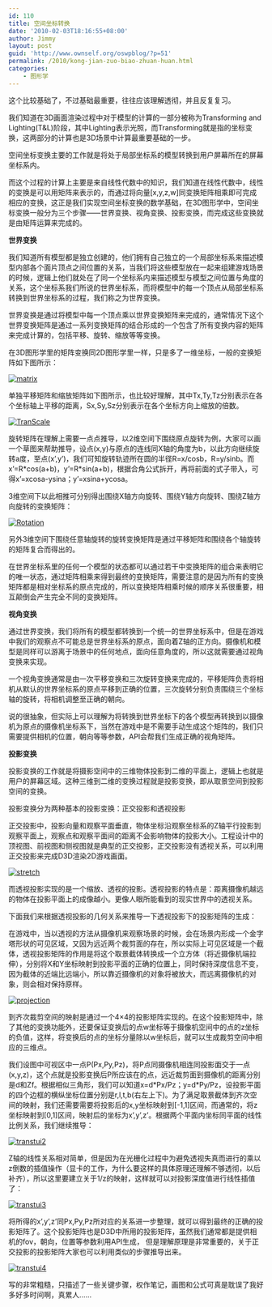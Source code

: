 ```yaml
---
id: 110
title: 空间坐标转换
date: '2010-02-03T18:16:55+08:00'
author: Jimmy
layout: post
guid: 'http://www.ownself.org/oswpblog/?p=51'
permalink: /2010/kong-jian-zuo-biao-zhuan-huan.html
categories:
    - 图形学
---
```


这个比较基础了，不过基础最重要，往往应该理解透彻，并且反复复习。

我们知道在3D画面渲染过程中对于模型的计算的一部分被称为Transforming and Lighting(T\&L)阶段，其中Lighting表示光照，而Transforming就是指的坐标变换，这两部分的计算也是3D场景中计算最重要基础的一步。

空间坐标变换主要的工作就是将处于局部坐标系的模型转换到用户屏幕所在的屏幕坐标系内。

而这个过程的计算上主要是来自线性代数中的知识，我们知道在线性代数中，线性的变换是可以用矩阵来表示的，而通过将向量\[x,y,z,w\]同变换矩阵相乘即可完成相应的变换，这正是我们实现空间坐标变换的数学基础，在3D图形学中，空间坐标变换一般分为三个步骤——世界变换、视角变换、投影变换，而完成这些变换就是由矩阵运算来完成的。

**世界变换**

我们知道所有模型都是独立创建的，他们拥有自己独立的一个局部坐标系来描述模型内部各个面片顶点之间位置的关系，当我们将这些模型放在一起来组建游戏场景的时候，逻辑上他们就处在了同一个坐标系内来描述模型与模型之间位置与角度的关系，这个坐标系我们所说的世界坐标系，而将模型中的每一个顶点从局部坐标系转换到世界坐标系的过程，我们称之为世界变换。

世界变换是通过将模型中每一个顶点乘以世界变换矩阵来完成的，通常情况下这个世界变换矩阵是通过一系列变换矩阵的结合形成的一个包含了所有变换内容的矩阵来完成计算的，包括平移、旋转、缩放等等变换。

在3D图形学里的矩阵变换同2D图形学里一样，只是多了一维坐标，一般的变换矩阵如下图所示：

[![matrix](/wp-content/uploads/2010/02/matrix_thumb.jpg "matrix")](/wp-content/uploads/2010/02/matrix.jpg)

单独平移矩阵和缩放矩阵如下图所示，也比较好理解，其中Tx,Ty,Tz分别表示在各个坐标轴上平移的距离，Sx,Sy,Sz分别表示在各个坐标方向上缩放的倍数。

[![TranScale](/wp-content/uploads/2010/02/TranScale_thumb.jpg "TranScale")](/wp-content/uploads/2010/02/TranScale.jpg)

旋转矩阵在理解上需要一点点推导，以2维空间下围绕原点旋转为例，大家可以画一个草图来帮助推导，设点(x,y)与原点的连线同X轴的角度为b，以此方向继续旋转a度，至点(x’,y’)，我们可知旋转轨迹所在圆的半径R=x/cosb，R=y/sinb。而x’=R\*cos(a+b)，y’=R\*sin(a+b)，根据合角公式拆开，再将前面的式子带入，可得x’=xcosa-ysina；y’=xsina+ycosa。

3维空间下以此相推可分别得出围绕X轴方向旋转、围绕Y轴方向旋转、围绕Z轴方向旋转的变换矩阵：

[![Rotation](/wp-content/uploads/2010/02/Rotation_thumb.jpg "Rotation")](/wp-content/uploads/2010/02/Rotation.jpg)

另外3维空间下围绕任意轴旋转的旋转变换矩阵是通过平移矩阵和围绕各个轴旋转的矩阵复合而得出的。

在世界坐标系里的任何一个模型的状态都可以通过若干中变换矩阵的组合来表明它的唯一状态，通过矩阵相乘来得到最终的变换矩阵，需要注意的是因为所有的变换矩阵都是相对坐标系的原点完成的，所以变换矩阵相乘时候的顺序关系很重要，相互颠倒会产生完全不同的变换矩阵。

**视角变换**

通过世界变换，我们将所有的模型都转换到一个统一的世界坐标系中，但是在游戏中我们的观察点不可能总是世界坐标系的原点，面向着Z轴的正方向。摄像机和模型是同样可以游离于场景中的任何地点，面向任意角度的，所以这就需要通过视角变换来实现。

一个视角变换通常是由一次平移变换和三次旋转变换来完成的，平移矩阵负责将相机从默认的世界坐标系的原点平移到正确的位置，三次旋转分别负责围绕三个坐标轴的旋转，将相机调整至正确的朝向。

说的很抽象，但实际上可以理解为将转换到世界坐标下的各个模型再转换到以摄像机为原点的摄像机坐标系下，当然在游戏中是不需要手动生成这个矩阵的，我们只需要提供相机的位置，朝向等等参数，API会帮我们生成正确的视角矩阵。

**投影变换**

投影变换的工作就是将摄影空间中的三维物体投影到二维的平面上，逻辑上也就是用户的屏幕区域。这种三维到二维的变换过程就是投影变换，即从取景空间到投影空间的变换。

投影变换分为两种基本的投影变换：正交投影和透视投影

正交投影中，投影向量和观察平面垂直，物体坐标沿观察坐标系的Z轴平行投影到观察平面上，观察点和观察平面间的距离不会影响物体的投影大小。工程设计中的顶视图、前视图和侧视图就是典型的正交投影，正交投影没有透视关系，可以利用正交投影来完成D3D渲染2D游戏画面。

[![stretch](/wp-content/uploads/2010/02/stretch_thumb.jpg "stretch")](/wp-content/uploads/2010/02/stretch.jpg)

而透视投影实现的是一个缩放、透视的投影。透视投影的特点是：距离摄像机越远的物体在投影平面上的成像越小。更像人眼所能看到的现实世界中的透视关系。

下面我们来根据透视投影的几何关系来推导一下透视投影下的投影矩阵的生成：

在游戏中，当以透视的方法从摄像机来观察场景的时候，会在场景内形成一个金字塔形状的可见区域，又因为远近两个裁剪面的存在，所以实际上可见区域是一个截体，透视投影矩阵的作用是将这个取景截体转换成一个立方体（将近摄像机端拉伸），分别将X和Y坐标映射到投影平面的正确的位置上，同时保持深度信息不变，因为截体的近端比远端小，所以靠近摄像机的对象将被放大，而远离摄像机的对象，则会相对保持原样。

[![projection](/wp-content/uploads/2010/02/projection_thumb.jpg "projection")](/wp-content/uploads/2010/02/projection.jpg)

到齐次裁剪空间的映射是通过一个4×4的投影矩阵实现的。在这个投影矩阵中，除了其他的变换功能外，还要保证变换后的点w坐标等于摄像机空间中的点的z坐标的负值，这样，将变换后的点的坐标分量除以w坐标后，就可以生成裁剪空间中相应的三维点。

我们设图中可视区中一点P(Px,Py,Pz)，将P点同摄像机相连同投影面交于一点(x,y,z)，这个点就是投影变换后P所应该在的点，远近裁剪面到摄像机的距离分别是d和Zf。根据相似三角形，我们可以知道x=d\*Px/Pz；y=d\*Py/Pz，设投影平面的四个边框的横纵坐标位置分别是r,l,t,b(右左上下)。为了满足取景截体到齐次空间的映射，我们还需要需要将投影后的x,y坐标映射到\[-1,1\]区间，而通常的，将z坐标映射到\[0,1\]区间，映射后的坐标为x’,y’,z’。根据两个平面内坐标同平面的线性比例关系，我们继续推导：

[![transtui2](/wp-content/uploads/2010/02/transtui2_thumb.jpg "transtui2")](/wp-content/uploads/2010/02/transtui2.jpg)

Z轴的线性关系相对简单，但是因为在光栅化过程中为避免透视失真而进行的乘以z倒数的插值操作（显卡的工作，为什么要这样的具体原理还理解不够透彻，以后补齐），所以这里要建立关于1/z的映射，这样就可以对投影深度值进行线性插值了：

[![transtui3](/wp-content/uploads/2010/02/transtui3_thumb.jpg "transtui3")](/wp-content/uploads/2010/02/transtui3.jpg)

将所得的x’,y’,z’同Px,Py,Pz所对应的关系进一步整理，就可以得到最终的正确的投影矩阵了。这个投影矩阵也是D3D中所用的投影矩阵，虽然我们通常都是提供相机的fov，朝向，位置等参数利用API生成， 但是理解原理是非常重要的，关于正交投影的投影矩阵大家也可以利用类似的步骤推导出来。

[![transtui4](/wp-content/uploads/2010/02/transtui4_thumb.jpg "transtui4")](/wp-content/uploads/2010/02/transtui4.jpg)

写的非常粗糙，只描述了一些关键步骤，权作笔记，画图和公式可真是耽误了我好多好多时间啊，真累人……